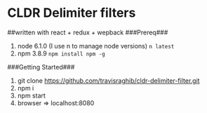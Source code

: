 # CLDR Delimiter filters
##written with react + redux + wepback
###Prereq###
1. node 6.1.0 (I use n to manage node versions)
```n latest```
2. npm 3.8.9
```npm install npm -g```

###Getting Started###
1. git clone https://github.com/travisraghib/cldr-delimiter-filter.git 
2. npm i 
3. npm start
4. browser => localhost:8080
